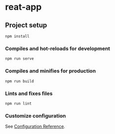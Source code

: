 # reat-app

## Project setup
```
npm install
```

### Compiles and hot-reloads for development
```
npm run serve
```

  

### Compiles and minifies for production
```
npm run build
```

### Lints and fixes files
```
npm run lint
```

### Customize configuration
See [Configuration Reference](https://cli.vuejs.org/config/).
